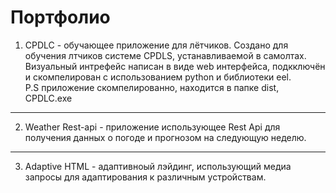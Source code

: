 # Портфолио #
1. CPDLC - обучающее приложение для лётчиков. Создано для обучения лтчиков системе CPDLS, устанавливаемой в самолтах.<br/>
Визуальный интрефейс написан в виде web интерфейса, подкключён и скомпелирован с использованием python и библиотеки eel.<br/>
P.S приложение скомпелированно, находится в папке dist, CPDLC.exe
---
2. Weather Rest-api - приложение использующее Rest Api для получения данных о погоде и прогнозом на следующую неделю.
---
3. Adaptive HTML - адаптивноый лэйдинг, использующий медиа запросы для адаптирования к различным устройствам.
